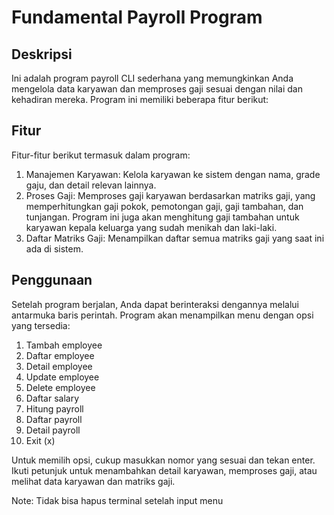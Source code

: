 # Fundamental Payroll Program

## Deskripsi

Ini adalah program payroll CLI sederhana yang memungkinkan Anda mengelola data karyawan dan memproses gaji sesuai dengan nilai dan kehadiran mereka. Program ini memiliki beberapa fitur berikut:

## Fitur

Fitur-fitur berikut termasuk dalam program:

1. Manajemen Karyawan: Kelola karyawan ke sistem dengan nama, grade gaju, dan detail relevan lainnya.
2. Proses Gaji: Memproses gaji karyawan berdasarkan matriks gaji, yang memperhitungkan gaji pokok, pemotongan gaji, gaji tambahan, dan tunjangan. Program ini juga akan menghitung gaji tambahan untuk karyawan kepala keluarga yang sudah menikah dan laki-laki.
3. Daftar Matriks Gaji: Menampilkan daftar semua matriks gaji yang saat ini ada di sistem.

## Penggunaan

Setelah program berjalan, Anda dapat berinteraksi dengannya melalui antarmuka baris perintah. Program akan menampilkan menu dengan opsi yang tersedia:

1. Tambah employee
2. Daftar employee
3. Detail employee
4. Update employee
5. Delete employee
6. Daftar salary
7. Hitung payroll
8. Daftar payroll
9. Detail payroll
10. Exit (x)

Untuk memilih opsi, cukup masukkan nomor yang sesuai dan tekan enter. Ikuti petunjuk untuk menambahkan detail karyawan, memproses gaji, atau melihat data karyawan dan matriks gaji.

Note: Tidak bisa hapus terminal setelah input menu
